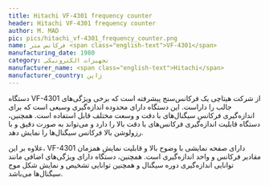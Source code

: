 ```yaml
---
title: Hitachi VF-4301 frequency counter
header: Hitachi VF-4301 frequency counter
author: M. MAD
pic: pics/hitachi_vf-4301_frequency_counter.png
name: فرکانس متر <span class="english-text">VF-4301</span>
manufacturing_date: 1980
category: تجهیزات الکترونیکی
manufacturer_name: <span class="english-text">Hitachi</span>
manufacturer_country: ژاپن
---
```

<p>
دستگاه
<span class="english-text">VF-4301</span>
از شرکت هیتاچی یک فرکانس‌سنج پیشرفته است که برخی ویژگی‌های جالب را داراست. این
دستگاه دارای محدوده اندازه‌گیری وسیعی است که برای اندازه‌گیری فرکانس
سیگنال‌های با دقت و وسعت مختلف قابل استفاده است. همچنین، دستگاه قابلیت
اندازه‌گیری فرکانس‌های با دقت بالا را دارد و می‌تواند به صورت دقیق و با
رزولوشن بالا فرکانس سیگنال‌ها را نمایش دهد.
</p>
<p>
علاوه بر این،
<span class="english-text">VF-4301</span>
دارای صفحه نمایشی با وضوح بالا و قابلیت نمایش همزمان مقادیر فرکانس و واحد
اندازه‌گیری است. همچنین، دستگاه دارای ویژگی‌های اضافی مانند توانایی
اندازه‌گیری دوره سیگنال و همچنین توانایی تشخیص و نمایش شکل موج سیگنال‌ها
می‌باشد.
</p>
